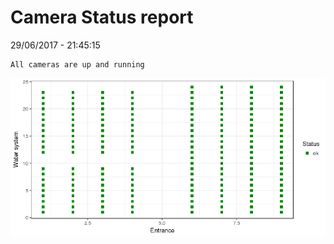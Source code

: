 Camera Status report
================
29/06/2017 - 21:45:15

    All cameras are up and running

![](camreport_files/figure-markdown_github/unnamed-chunk-2-1.png)
